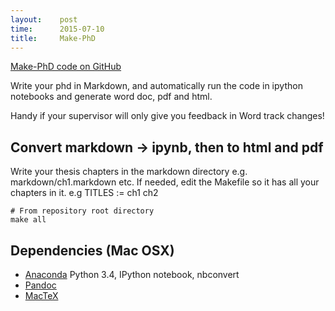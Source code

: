 ```yaml
---
layout:    post
time:      2015-07-10
title:     Make-PhD
---
```


[Make-PhD code on GitHub](https://github.com/hdashnow/make-phd)

Write your phd in Markdown, and automatically run the code in ipython notebooks and generate word doc, pdf and html.

Handy if your supervisor will only give you feedback in Word track changes!

## Convert markdown -> ipynb, then to html and pdf

Write your thesis chapters in the markdown directory e.g. markdown/ch1.markdown etc.
If needed, edit the Makefile so it has all your chapters in it. 
e.g TITLES := ch1 ch2

```
# From repository root directory
make all
```

## Dependencies (Mac OSX)
- [Anaconda](http://continuum.io/downloads) Python 3.4, IPython notebook, nbconvert
- [Pandoc](http://pandoc.org/installing.html)
- [MacTeX](https://tug.org/mactex/downloading.html)

